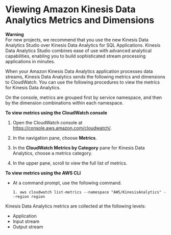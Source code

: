 # Viewing Amazon Kinesis Data Analytics Metrics and Dimensions<a name="metrics-dimensions"></a>

**Warning**  
For new projects, we recommend that you use the new Kinesis Data Analytics Studio over Kinesis Data Analytics for SQL Applications\. Kinesis Data Analytics Studio combines ease of use with advanced analytical capabilities, enabling you to build sophisticated stream processing applications in minutes\.

When your Amazon Kinesis Data Analytics application processes data streams, Kinesis Data Analytics sends the following metrics and dimensions to CloudWatch\. You can use the following procedures to view the metrics for Kinesis Data Analytics\.

On the console, metrics are grouped first by service namespace, and then by the dimension combinations within each namespace\.

**To view metrics using the CloudWatch console**

1. Open the CloudWatch console at [https://console\.aws\.amazon\.com/cloudwatch/](https://console.aws.amazon.com/cloudwatch/)\.

1. In the navigation pane, choose **Metrics**\.

1. In the **CloudWatch Metrics by Category** pane for Kinesis Data Analytics, choose a metrics category\.

1. In the upper pane, scroll to view the full list of metrics\.

**To view metrics using the AWS CLI**
+ At a command prompt, use the following command\.

  ```
  1. aws cloudwatch list-metrics --namespace "AWS/KinesisAnalytics" --region region
  ```

 Kinesis Data Analytics metrics are collected at the following levels:
+ Application 
+ Input stream
+ Output stream